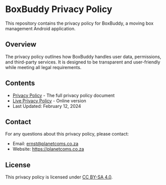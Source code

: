 # BoxBuddy Privacy Policy

This repository contains the privacy policy for BoxBuddy, a moving box management Android application.

## Overview

The privacy policy outlines how BoxBuddy handles user data, permissions, and third-party services. It is designed to be transparent and user-friendly while meeting all legal requirements.

## Contents

- [Privacy Policy](privacy_policy.md) - The full privacy policy document
- [Live Privacy Policy](https://misterjEM.github.io/boxbuddy-privacy-policy/privacy_policy) - Online version
- Last Updated: February 12, 2024

## Contact

For any questions about this privacy policy, please contact:
- Email: ernst@planetcoms.co.za
- Website: https://planetcoms.co.za

## License

This privacy policy is licensed under [CC BY-SA 4.0](https://creativecommons.org/licenses/by-sa/4.0/). 